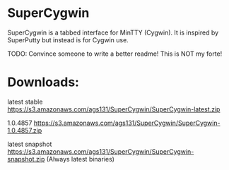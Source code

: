 SuperCygwin
===========
SuperCygwin is a tabbed interface for MinTTY (Cygwin). 
It is inspired by SuperPutty but instead is for Cygwin use.

TODO: Convince someone to write a better readme! This is NOT my forte!

Downloads:
==========
latest stable	https://s3.amazonaws.com/ags131/SuperCygwin/SuperCygwin-latest.zip

1.0.4857   	https://s3.amazonaws.com/ags131/SuperCygwin/SuperCygwin-1.0.4857.zip

latest snapshot https://s3.amazonaws.com/ags131/SuperCygwin/SuperCygwin-snapshot.zip
(Always latest binaries)
